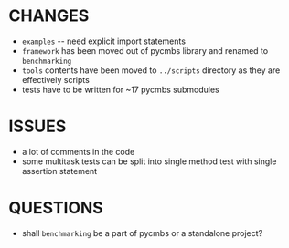# CHANGES

 * `examples` -- need explicit import statements
 * `framework` has been moved out of pycmbs library and renamed to `benchmarking`
 * `tools` contents have been moved to `../scripts` directory as they are effectively scripts
 *  tests have to be written for ~17 pycmbs submodules

# ISSUES
 * a lot of comments in the code
 * some multitask tests can be split into single method test with single assertion statement

# QUESTIONS
 * shall `benchmarking` be a part of pycmbs or a standalone project?

